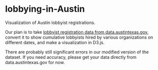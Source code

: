 # lobbying-in-Austin

Visualization of Austin lobbyist registrations.

Our plan is to take [lobbyist registration data from data.austintexas.gov](https://data.austintexas.gov/dataset/Lobbyists/bqav-9x6a), convert it to show cumulative lobbyists hired by various organizations on different dates, and make a visualization in D3.js.

There are probably still significant errors in our modified version of the dataset. If you need accuracy, please get your data directly from data.austintexas.gov for now.
